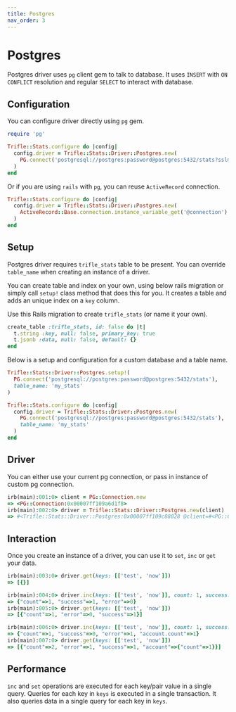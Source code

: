 ```yaml
---
title: Postgres
nav_order: 3
---
```


# Postgres

Postgres driver uses `pg` client gem to talk to database. It uses `INSERT` with `ON CONFLICT` resolution and regular `SELECT` to interact with database.

## Configuration

You can configure driver directly using `pg` gem.

```ruby
require 'pg'

Trifle::Stats.configure do |config|
  config.driver = Trifle::Stats::Driver::Postgres.new(
    PG.connect('postgresql://postgres:password@postgres:5432/stats?sslmode=require')
  )
end
```

Or if you are using `rails` with `pg`, you can reuse `ActiveRecord` connection.

```ruby
Trifle::Stats.configure do |config|
  config.driver = Trifle::Stats::Driver::Postgres.new(
    ActiveRecord::Base.connection.instance_variable_get('@connection')
  )
end
```

## Setup

Postgres driver requires `trifle_stats` table to be present. You can override `table_name` when creating an instance of a driver.

You can create table and index on your own, using below rails migration or simply call `setup!` class method that does this for you. It creates a table and adds an unique index on a `key` column.

Use this Rails migration to create `trifle_stats` (or name it your own).

```ruby
create_table :trifle_stats, id: false do |t|
  t.string :key, null: false, primary_key: true
  t.jsonb :data, null: false, default: {}
end
```

Below is a setup and configuration for a custom database and a table name.

```ruby
Trifle::Stats::Driver::Postgres.setup!(
  PG.connect('postgresql://postgres:password@postgres:5432/stats'),
  table_name: 'my_stats'
)

Trifle::Stats.configure do |config|
  config.driver = Trifle::Stats::Driver::Postgres.new(
    PG.connect('postgresql://postgres:password@postgres:5432/stats'),
    table_name: 'my_stats'
  )
end
```

## Driver

You can either use your current pg connection, or pass in instance of custom pg connection.

```ruby
irb(main):001:0> client = PG::Connection.new
=> <PG::Connection:0x00007ff109a6d1f8>
irb(main):002:0> driver = Trifle::Stats::Driver::Postgres.new(client)
=> #<Trifle::Stats::Driver::Postgres:0x00007ff109c88028 @client=#<PG::Connection:0x00007ff109a6d1f8>, @table_name="trifle_stats", @separator="::">
```

## Interaction

Once you create an instance of a driver, you can use it to `set`, `inc` or `get` your data.

```ruby
irb(main):003:0> driver.get(keys: [['test', 'now']])
=> [{}]

irb(main):004:0> driver.inc(keys: [['test', 'now']], count: 1, success: 1, error: 0)
=> {"count"=>1, "success"=>1, "error"=>0}
irb(main):005:0> driver.get(keys: [['test', 'now']])
=> [{"count"=>1, "error"=>0, "success"=>1}]

irb(main):006:0> driver.inc(keys: [['test', 'now']], count: 1, success: 0, error: 1, account: { count: 1 })
=> {"count"=>1, "success"=>0, "error"=>1, "account.count"=>1}
irb(main):007:0> driver.get(keys: [['test', 'now']])
=> [{"count"=>2, "error"=>1, "success"=>1, "account"=>{"count"=>1}}]
```

## Performance

`inc` and `set` operations are executed for each key/pair value in a single query. Queries for each key in `keys` is executed in a single transaction. It also queries data in a single query for each key in `keys`.